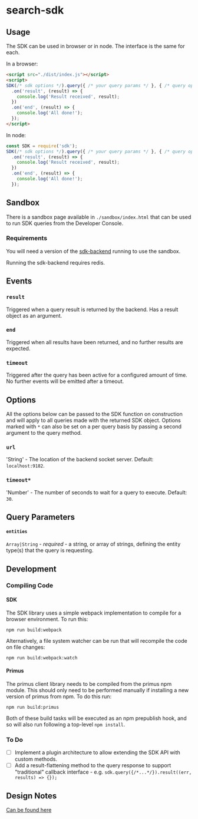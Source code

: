 # search-sdk

## Usage

The SDK can be used in browser or in node. The interface is the same for each.

In a browser:

```html
<script src="./dist/index.js"></script>
<script>
SDK(/* sdk options */).query({ /* your query params */ }, { /* query options */ })
  .on('result', (result) => {
    console.log('Result received', result);
  })
  .on('end', (result) => {
    console.log('All done!');
  });
</script>
```

In node:

```javascript
const SDK = require('sdk');
SDK(/* sdk options */).query({ /* your query params */ }, { /* query options */ })
  .on('result', (result) => {
    console.log('Result received', result);
  })
  .on('end', (result) => {
    console.log('All done!');
  });
```

## Sandbox

There is a sandbox page available in `./sandbox/index.html` that can be used to run SDK queries from the Developer Console.

### Requirements

You will need a version of the [sdk-backend](https://github.com/numo-labs/sdk-backend) running to use the sandbox.

Running the sdk-backend requires redis.

## Events

### `result`

Triggered when a query result is returned by the backend. Has a result object as an argument.

### `end`

Triggered when all results have been returned, and no further results are expected.

### `timeout`

Triggered after the query has been active for a configured amount of time. No further events will be emitted after a timeout.

## Options

All the options below can be passed to the SDK function on construction and will apply to all queries made with the returned SDK object. Options marked with `*` can also be set on a per query basis by passing a second argument to the query method.

### `url`

'String' - The location of the backend socket server. Default: `localhost:9182`.

### `timeout*`

'Number' - The number of seconds to wait for a query to execute. Default: `30`.

## Query Parameters

#### `entities`

`Array|String` - *required* - a string, or array of strings, defining the entity type(s) that the query is requesting.

## Development

### Compiling Code

#### SDK

The SDK library uses a simple webpack implementation to compile for a browser environment. To run this:

```shell
npm run build:webpack
```

Alternatively, a file system watcher can be run that will recompile the code on file changes:

```shell
npm run build:webpack:watch
```

#### Primus

The primus client library needs to be compiled from the primus npm module. This should only need to be performed manually if installing a new version of primus from npm. To do this run:

```shell
npm run build:primus
```

Both of these build tasks will be executed as an npm prepublish hook, and so will also run following a top-level `npm install`.

### To Do

* [ ] Implement a plugin architecture to allow extending the SDK API with custom methods.
* [ ] Add a result-flattening method to the query response to support "traditional" callback interface - e.g. `sdk.query({/*...*/}).result((err, results) => {});`

## Design Notes

[Can be found here](./notes)
